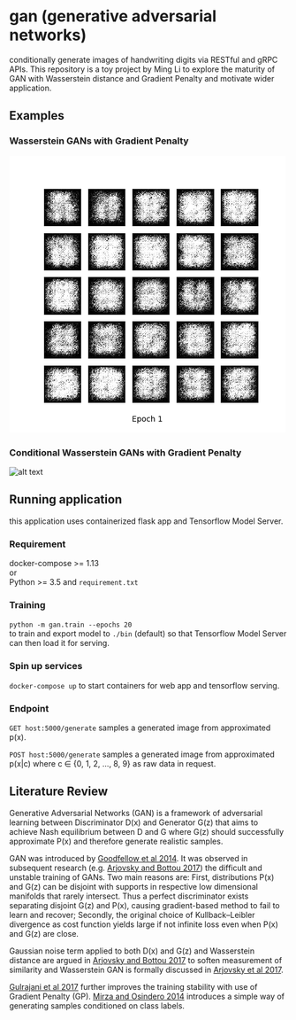 # gan (generative adversarial networks)
conditionally generate images of handwriting digits via RESTful and gRPC APIs. This repository is a toy project by Ming Li to explore the maturity of GAN with Wasserstein distance and Gradient Penalty and motivate wider application.

## Examples
### Wasserstein GANs with Gradient Penalty
![alt text](examples/wgan.gif "wgan example")  

### Conditional Wasserstein GANs with Gradient Penalty
![alt text](examples/cgan.gif "conditional wgan example")  

## Running application
this application uses containerized flask app and Tensorflow Model Server.  

### Requirement
docker-compose >= 1.13  
or  
Python >= 3.5 and `requirement.txt`  

### Training
`python -m gan.train --epochs 20`  
to train and export model to `./bin` (default) so that Tensorflow Model Server can then load it for serving.  

### Spin up services
`docker-compose up` to start containers for web app and tensorflow serving.  

### Endpoint
`GET host:5000/generate` samples a generated image from approximated p(x).  

`POST host:5000/generate` samples a generated image from approximated p(x|c) where c ∈ {0, 1, 2, ..., 8, 9} as raw data in request.  

## Literature Review
Generative Adversarial Networks (GAN) is a framework of adversarial learning between Discriminator D(x) and Generator G(z) that aims to achieve Nash equilibrium between D and G where G(z) should successfully approximate P(x) and therefore generate realistic samples.

GAN was introduced by [Goodfellow et al 2014][1]. It was observed in subsequent research (e.g. [Arjovsky and Bottou 2017][2]) the difficult and unstable training of GANs. Two main reasons are: First, distributions P(x) and G(z) can be disjoint with supports in respective low dimensional manifolds that rarely intersect. Thus a perfect discriminator exists separating disjoint G(z) and P(x), causing gradient-based method to fail to learn and recover; Secondly, the original choice of Kullback–Leibler divergence as cost function yields large if not infinite loss even when P(x) and G(z) are close.

Gaussian noise term applied to both D(x) and G(z) and Wasserstein distance are argued in [Arjovsky and Bottou 2017][2] to soften measurement of similarity and Wasserstein GAN is formally discussed in [Arjovsky et al 2017][3].

[Gulrajani et al 2017][4] further improves the training stability with use of Gradient Penalty (GP). [Mirza and Osindero 2014][5] introduces a simple way of generating samples conditioned on class labels.

[1]: https://papers.nips.cc/paper/5423-generative-adversarial-nets.pdf  
[2]: https://arxiv.org/abs/1701.04862  
[3]: https://arxiv.org/abs/1701.07875  
[4]: https://arxiv.org/abs/1704.00028
[5]: https://arxiv.org/abs/1411.1784
